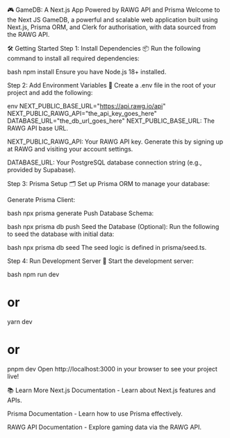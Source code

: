 🎮 GameDB: A Next.js App Powered by RAWG API and Prisma
Welcome to the Next JS GameDB, a powerful and scalable web application built using Next.js, Prisma ORM, and Clerk for authorisation, with data sourced from the RAWG API.

🛠️ Getting Started
Step 1: Install Dependencies
📦 Run the following command to install all required dependencies:

bash
npm install
Ensure you have Node.js 18+ installed.

Step 2: Add Environment Variables
🔑 Create a .env file in the root of your project and add the following:

env
NEXT_PUBLIC_BASE_URL="https://api.rawg.io/api"
NEXT_PUBLIC_RAWG_API="the_api_key_goes_here"
DATABASE_URL="the_db_url_goes_here"
NEXT_PUBLIC_BASE_URL: The RAWG API base URL.

NEXT_PUBLIC_RAWG_API: Your RAWG API key. Generate this by signing up at RAWG and visiting your account settings.

DATABASE_URL: Your PostgreSQL database connection string (e.g., provided by Supabase).

Step 3: Prisma Setup
🗂️ Set up Prisma ORM to manage your database:

Generate Prisma Client:

bash
npx prisma generate
Push Database Schema:

bash
npx prisma db push
Seed the Database (Optional): Run the following to seed the database with initial data:

bash
npx prisma db seed
The seed logic is defined in prisma/seed.ts.

Step 4: Run Development Server
🚀 Start the development server:

bash
npm run dev
# or
yarn dev
# or
pnpm dev
Open http://localhost:3000 in your browser to see your project live!

📚 Learn More
Next.js Documentation - Learn about Next.js features and APIs.

Prisma Documentation - Learn how to use Prisma effectively.

RAWG API Documentation - Explore gaming data via the RAWG API.